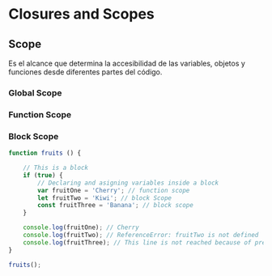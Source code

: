 # Closures and Scopes

## Scope

Es el alcance que determina la accesibilidad de las variables, objetos
y funciones desde diferentes partes del código.

### Global Scope

### Function Scope

### Block Scope

```javascript
function fruits () {

    // This is a block
    if (true) {
        // Declaring and asigning variables inside a block
        var fruitOne = 'Cherry'; // function scope
        let fruitTwo = 'Kiwi'; // block Scope
        const fruitThree = 'Banana'; // block scope
    }

    console.log(fruitOne); // Cherry
    console.log(fruitTwo); // ReferenceError: fruitTwo is not defined
    console.log(fruitThree); // This line is not reached because of previous error
}

fruits();
```
